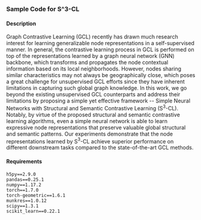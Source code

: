 ### Sample Code for S^3-CL
#### Description
Graph Contrastive Learning (GCL) recently has drawn much research interest for learning generalizable node representations in a self-supervised manner. In general, the contrastive learning process in GCL is performed on top of the representations learned by a graph neural network (GNN) backbone, which transforms and propagates the node contextual information based on its local neighborhoods. However, nodes sharing similar characteristics may not always be geographically close, which poses a great challenge for unsupervised GCL efforts since they have inherent limitations in capturing such global graph knowledge. In this work, we go beyond the existing unsupervised GCL counterparts and address their limitations by proposing a simple yet effective framework -- Simple Neural Networks with Structural and Semantic Contrastive Learning (S$^3$-CL). Notably, by virtue of the proposed structural and semantic contrastive learning algorithms, even a simple neural network is able to learn expressive node representations that preserve valuable global structural and semantic patterns. Our experiments demonstrate that the node representations learned by S$^3$-CL achieve superior performance on different downstream tasks compared to the state-of-the-art GCL methods.

#### Requirements

```
h5py==2.9.0
pandas==0.25.1
numpy==1.17.2
torch==1.7.0
torch-geometric==1.6.1
munkres==1.0.12
scipy==1.3.1
scikit_learn==0.22.1

```

